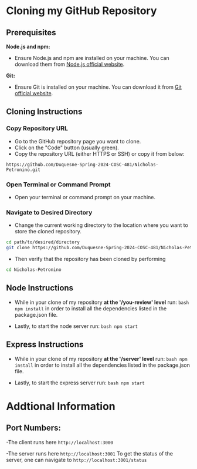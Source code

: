 # Cloning my GitHub Repository

## Prerequisites

**Node.js and npm:**
   - Ensure Node.js and npm are installed on your machine. You can download them from [Node.js official website](https://nodejs.org/).

**Git:**
   - Ensure Git is installed on your machine. You can download it from [Git official website](https://git-scm.com/).

## Cloning Instructions

### Copy Repository URL

- Go to the GitHub repository page you want to clone.
- Click on the "Code" button (usually green).
- Copy the repository URL (either HTTPS or SSH) or copy it from below:

```https://github.com/Duquesne-Spring-2024-COSC-481/Nicholas-Petronino.git```

### Open Terminal or Command Prompt

- Open your terminal or command prompt on your machine.

### Navigate to Desired Directory

- Change the current working directory to the location where you want to store the cloned repository.

```bash
cd path/to/desired/directory
git clone https://github.com/Duquesne-Spring-2024-COSC-481/Nicholas-Petronino.git
```

- Then verify that the repository has been cloned by performing
```bash
cd Nicholas-Petronino
```

## Node Instructions

- While in your clone of my repository **at the '/you-review' level** run:
  ```bash npm install``` in order to install all the dependencies listed in the package.json file.

- Lastly, to start the node server run:
  ```bash npm start```

## Express Instructions
- While in your clone of my repository **at the '/server' level** run:
  ```bash npm install``` in order to install all the dependencies listed in the package.json file.

- Lastly, to start the express server run:
  ```bash npm start```

# Addtional Information

## Port Numbers:

-The client runs here ```http://localhost:3000```

-The server runs here ```http://localhost:3001``` To get the status of the server, one can navigate to ```http://localhost:3001/status```

